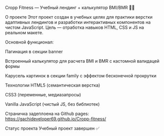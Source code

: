 Cropp Fitness — Учебный лендинг + калькулятор BMI/BMR 🏋️‍♂️

О проекте
Этот проект создан в учебных целях для практики верстки адаптивных лендингов и разработки интерактивных компонентов на чистом JavaScript.
Цель — отработка навыков HTML, CSS и JS на реальном макете.

Основной функционал:

Пагинация в секции banner

Встроенный калькулятор для расчета BMI и BMR с кастомной валидацей формы

Карусель картинок в секции family с эффектом бесконечной прокрутки

Технологии
HTML5 (семантическая верстка)

CSS3 (переменные, медиазапросы)

Vanilla JavaScript (чистый JS, без библиотек)

Страничка задеплоена на Github pages: https://gachideveloper69.github.io/Cropp-fitness/

Статус проекта
Учебный проект завершен ✅

